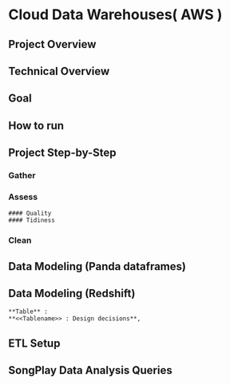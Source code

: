 # Cloud Data Warehouses( AWS )
## Project Overview
## Technical Overview
## Goal
## How to run
## Project Step-by-Step
### Gather
### Assess  
    #### Quality
    #### Tidiness  
### Clean

## Data Modeling (Panda dataframes)  
## Data Modeling (Redshift)  
    **Table** :
    **<<Tablename>> : Design decisions**,  

## ETL Setup

## SongPlay Data Analysis Queries